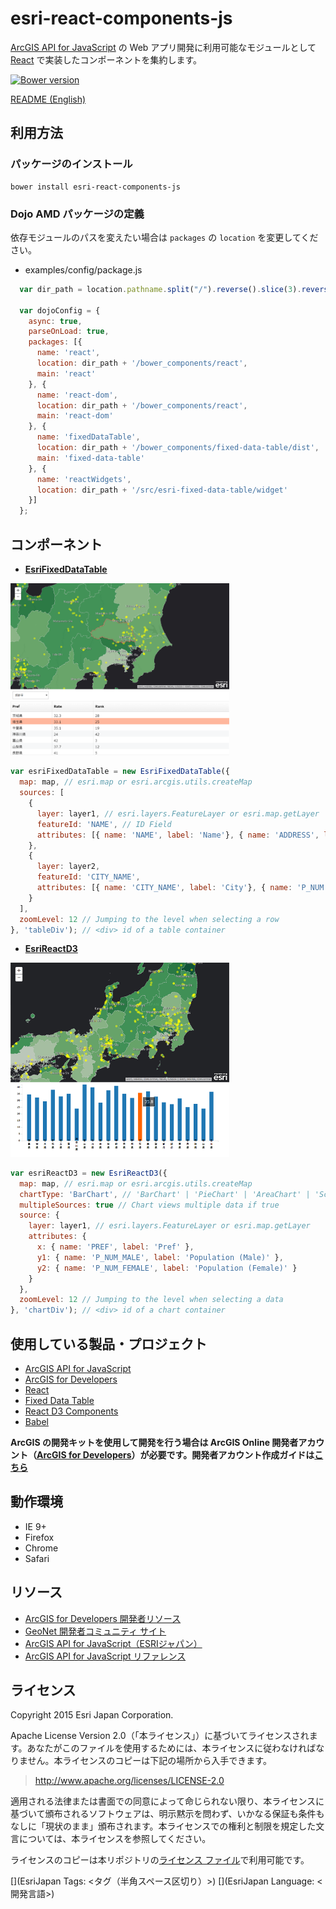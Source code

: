 # esri-react-components-js

[ArcGIS API for JavaScript](https://developers.arcgis.com/javascript/) の Web アプリ開発に利用可能なモジュールとして [React](http://facebook.github.io/react/) で実装したコンポーネントを集約します。

[![Bower version](https://badge.fury.io/bo/esri-react-components-js.svg)](http://badge.fury.io/bo/badges)

[README (English)](README_en.md)

## 利用方法

### パッケージのインストール

```
bower install esri-react-components-js
```

### Dojo AMD パッケージの定義

依存モジュールのパスを変えたい場合は `packages` の `location` を変更してください。

* examples/config/package.js

```javascript
  var dir_path = location.pathname.split("/").reverse().slice(3).reverse().join("/");

  var dojoConfig = {
    async: true,
    parseOnLoad: true,
    packages: [{
      name: 'react',
      location: dir_path + '/bower_components/react',
      main: 'react'
    }, {
      name: 'react-dom',
      location: dir_path + '/bower_components/react',
      main: 'react-dom'
    }, {
      name: 'fixedDataTable',
      location: dir_path + '/bower_components/fixed-data-table/dist',
      main: 'fixed-data-table'
    }, {
      name: 'reactWidgets',
      location: dir_path + '/src/esri-fixed-data-table/widget'
    }]
  };
```

## コンポーネント

* [__EsriFixedDataTable__](https://esrijapan.github.io/esri-react-components-js/examples/esri-fixed-data-table.html)

<img src="img/EsriFixedDataTable.png" width="350px">

```javascript
var esriFixedDataTable = new EsriFixedDataTable({
  map: map, // esri.map or esri.arcgis.utils.createMap
  sources: [
    {
      layer: layer1, // esri.layers.FeatureLayer or esri.map.getLayer
      featureId: 'NAME', // ID Field
      attributes: [{ name: 'NAME', label: 'Name'}, { name: 'ADDRESS', label: 'Address'}, { name: 'TYPE', label: 'Type'}] // name: Field Name, label: Alias (using a header of table)
    },
    {
      layer: layer2,
      featureId: 'CITY_NAME',
      attributes: [{ name: 'CITY_NAME', label: 'City'}, { name: 'P_NUM', label: 'Population'}]
    }
  ],
  zoomLevel: 12 // Jumping to the level when selecting a row
}, 'tableDiv'); // <div> id of a table container
```

* [__EsriReactD3__]()

<img src="img/EsriReactD3.png" width="350px">

```javascript
var esriReactD3 = new EsriReactD3({
  map: map, // esri.map or esri.arcgis.utils.createMap
  chartType: 'BarChart', // 'BarChart' | 'PieChart' | 'AreaChart' | 'ScatterPlot' | 'LineChart'
  multipleSources: true // Chart views multiple data if true
  source: {
    layer: layer1, // esri.layers.FeatureLayer or esri.map.getLayer
    attributes: {
      x: { name: 'PREF', label: 'Pref' },
      y1: { name: 'P_NUM_MALE', label: 'Population (Male)' },
      y2: { name: 'P_NUM_FEMALE', label: 'Population (Female)' }
    }
  },
  zoomLevel: 12 // Jumping to the level when selecting a data
}, 'chartDiv'); // <div> id of a chart container
```

## 使用している製品・プロジェクト

* [ArcGIS API for JavaScript](https://developers.arcgis.com/javascript/)
* [ArcGIS for Developers](https://developers.arcgis.com/en/)
* [React](https://facebook.github.io/react/)
* [Fixed Data Table](https://facebook.github.io/fixed-data-table/)
* [React D3 Components](https://github.com/codesuki/react-d3-components)
* [Babel](https://babeljs.io)

__ArcGIS の開発キットを使用して開発を行う場合は ArcGIS Online 開発者アカウント（[ArcGIS for Developers](https://developers.arcgis.com/en/)）が必要です。開発者アカウント作成ガイドは[こちら](http://www.esrij.com/cgi-bin/wp/wp-content/uploads/documents/signup-esri-developers.pdf)__

## 動作環境

* IE 9+
* Firefox
* Chrome
* Safari

## リソース

* [ArcGIS for Developers 開発者リソース](https://github.com/EsriJapan/arcgis-dev-resources)
* [GeoNet 開発者コミュニティ サイト](https://geonet.esri.com/groups/devcom-jp)
* [ArcGIS API for JavaScript（ESRIジャパン）](http://www.esrij.com/products/arcgis-api-for-javascript/)
* [ArcGIS API for JavaScript リファレンス](https://developers.arcgis.com/javascript/jsapi/)

## ライセンス
Copyright 2015 Esri Japan Corporation.

Apache License Version 2.0（「本ライセンス」）に基づいてライセンスされます。あなたがこのファイルを使用するためには、本ライセンスに従わなければなりません。本ライセンスのコピーは下記の場所から入手できます。

> http://www.apache.org/licenses/LICENSE-2.0

適用される法律または書面での同意によって命じられない限り、本ライセンスに基づいて頒布されるソフトウェアは、明示黙示を問わず、いかなる保証も条件もなしに「現状のまま」頒布されます。本ライセンスでの権利と制限を規定した文言については、本ライセンスを参照してください。

ライセンスのコピーは本リポジトリの[ライセンス ファイル](./LICENSE)で利用可能です。

[](EsriJapan Tags: <タグ（半角スペース区切り）>)
[](EsriJapan Language: <開発言語>)
